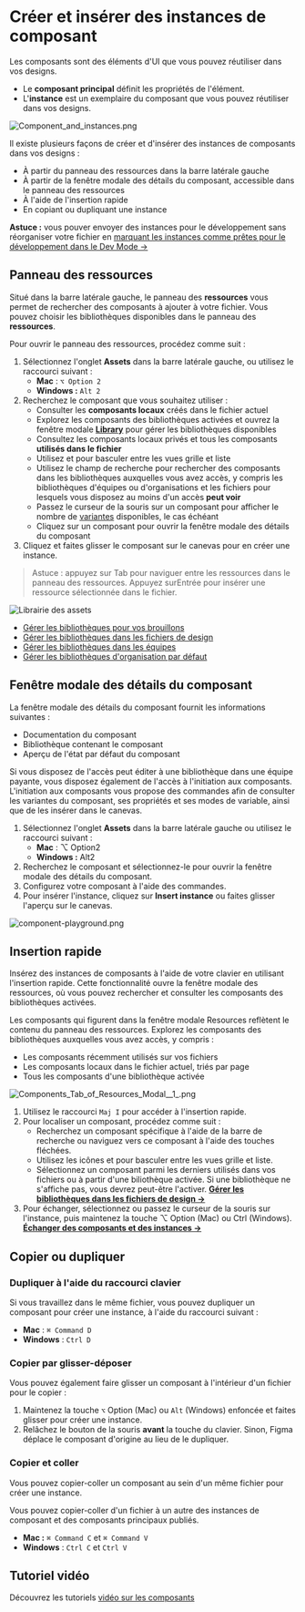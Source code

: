 # Créer et insérer des instances de composant

Les composants sont des éléments d'UI que vous pouvez réutiliser dans vos designs.

- Le **composant principal** définit les propriétés de l'élément.
- L'**instance** est un exemplaire du composant que vous pouvez réutiliser dans vos designs.

![Component_and_instances.png](./links/composants-1.png)

Il existe plusieurs façons de créer et d'insérer des instances de composants dans vos designs :

- À partir du panneau des ressources dans la barre latérale gauche
- À partir de la fenêtre modale des détails du composant, accessible dans le panneau des ressources
- À l'aide de l'insertion rapide
- En copiant ou dupliquant une instance

**Astuce :** vous pouver envoyer des instances pour le développement sans réorganiser votre fichier en [marquant les instances comme prêtes pour le développement dans le Dev Mode →](https://help.figma.com/hc/en-us/articles/15023124644247-Guide-to-Dev-Mode#View_which_sections_are_ready_for_development)

## Panneau des ressources

Situé dans la barre latérale gauche, le panneau des **ressources** vous permet de rechercher des composants à ajouter à votre fichier. Vous pouvez choisir les bibliothèques disponibles dans le panneau des **ressources**.

Pour ouvrir le panneau des ressources, procédez comme suit :

1. Sélectionnez l'onglet **Assets** dans la barre latérale gauche, ou utilisez le raccourci suivant :
    - **Mac** : `⌥ Option 2`
    - **Windows :** `Alt 2`
2. Recherchez le composant que vous souhaitez utiliser :
    - Consulter les **composants locaux** créés dans le fichier actuel
    - Explorez les composants des bibliothèques activées et ouvrez la fenêtre modale **[Library](https://help.figma.com/article/29-team-library)** pour gérer les bibliothèques disponibles
    - Consultez les composants locaux privés et tous les composants **utilisés dans le fichier**
    - Utilisez et pour basculer entre les vues grille et liste
    - Utilisez le champ de recherche pour rechercher des composants dans les bibliothèques auxquelles vous avez accès, y compris les bibliothèques d'équipes ou d'organisations et les fichiers pour lesquels vous disposez au moins d'un accès **peut voir**
    - Passez le curseur de la souris sur un composant pour afficher le nombre de [variantes](https://help.figma.com/hc/en-us/articles/360056440594) disponibles, le cas échéant
    - Cliquez sur un composant pour ouvrir la fenêtre modale des détails du composant
3. Cliquez et faites glisser le composant sur le canevas pour en créer une instance.

> Astuce : appuyez sur Tab pour naviguer entre les ressources dans le panneau des ressources. Appuyez surEntrée pour insérer une ressource sélectionnée dans le fichier.

![Librairie des assets](./links/composants-2.png)

- [Gérer les bibliothèques pour vos brouillons](https://help.figma.com/hc/en-us/articles/360038743434)
- [Gérer les bibliothèques dans les fichiers de design](https://help.figma.com/hc/en-us/articles/1500008731201)
- [Gérer les bibliothèques dans les équipes](https://help.figma.com/hc/en-us/articles/360039234953)
- [Gérer les bibliothèques d'organisation par défaut](https://help.figma.com/hc/en-us/articles/360040530413)

## Fenêtre modale des détails du composant

La fenêtre modale des détails du composant fournit les informations suivantes :

- Documentation du composant
- Bibliothèque contenant le composant
- Aperçu de l'état par défaut du composant

Si vous disposez de l'accès peut éditer à une bibliothèque dans une équipe payante, vous disposez également de l'accès à l'initiation aux composants. L'initiation aux composants vous propose des commandes afin de consulter les variantes du composant, ses propriétés et ses modes de variable, ainsi que de les insérer dans le canevas.

1. Sélectionnez l'onglet **Assets** dans la barre latérale gauche ou utilisez le raccourci suivant :
    - **Mac** : ⌥ Option2
    - **Windows :** Alt2
2. Recherchez le composant et sélectionnez-le pour ouvrir la fenêtre modale des détails du composant.
3. Configurez votre composant à l'aide des commandes.
4. Pour insérer l'instance, cliquez sur **Insert instance** ou faites glisser l'aperçu sur le canevas.

![component-playground.png](./links/component-playground.png)

## Insertion rapide

Insérez des instances de composants à l'aide de votre clavier en utilisant l'insertion rapide. Cette fonctionnalité ouvre la fenêtre modale des ressources, où vous pouvez rechercher et consulter les composants des bibliothèques activées.

Les composants qui figurent dans la fenêtre modale Resources reflètent le contenu du panneau des ressources. Explorez les composants des bibliothèques auxquelles vous avez accès, y compris :

- Les composants récemment utilisés sur vos fichiers
- Les composants locaux dans le fichier actuel, triés par page
- Tous les composants d'une bibliothèque activée

![Components_Tab_of_Resources_Modal__1_.png](./links/composants-3.png)

1. Utilisez le raccourci `Maj I` pour accéder à l'insertion rapide.
2. Pour localiser un composant, procédez comme suit :
    - Recherchez un composant spécifique à l'aide de la barre de recherche ou naviguez vers ce composant à l'aide des touches fléchées.
    - Utilisez les icônes et pour basculer entre les vues grille et liste.
    - Sélectionnez un composant parmi les derniers utilisés dans vos fichiers ou à partir d'une biliothèque activée. Si une bibliothèque ne s'affiche pas, vous devrez peut-être l'activer. **[Gérer les bibliothèques dans les fichiers de design →](https://help.figma.com/hc/en-us/articles/1500008731201)**
3. Pour échanger, sélectionnez ou passez le curseur de la souris sur l'instance, puis maintenez la touche ⌥ Option (Mac) ou Ctrl (Windows). **[Échanger des composants et des instances →](https://help.figma.com/hc/en-us/articles/360039150413)**

## Copier ou dupliquer

### Dupliquer à l'aide du raccourci clavier

Si vous travaillez dans le même fichier, vous pouvez dupliquer un composant pour créer une instance, à l'aide du raccourci suivant :

- **Mac** : `⌘ Command D`
- **Windows** : `Ctrl D`

### Copier par glisser-déposer

Vous pouvez également faire glisser un composant à l'intérieur d'un fichier pour le copier :

1. Maintenez la touche `⌥` Option (Mac) ou `Alt` (Windows) enfoncée et faites glisser pour créer une instance.
2. Relâchez le bouton de la souris **avant** la touche du clavier. Sinon, Figma déplace le composant d'origine au lieu de le dupliquer.

### Copier et coller

Vous pouvez copier-coller un composant au sein d'un même fichier pour créer une instance.

Vous pouvez copier-coller d'un fichier à un autre des instances de composant et des composants principaux publiés.

- **Mac :** `⌘ Command C` et `⌘ Command V`
- **Windows** : `Ctrl C` et `Ctrl V`


## Tutoriel vidéo

Découvrez les tutoriels [vidéo sur les composants](https://youtu.be/k74IrUNaJVk?list=PLXDU_eVOJTx5LSjOmeBYMuvaa4UayfMe4)
